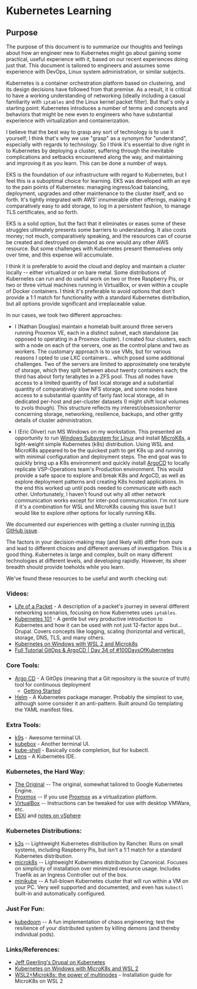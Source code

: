 # Kubernetes Learning

## Purpose

The purpose of this document is to summarize our thoughts and feelings about how an engineer new to Kubernetes might go about gaining some practical, useful experience with it, based on our recent experiences doing just that.  This document is tailored to engineers and assumes some experience with DevOps, Linux system administration, or similar subjects.

Kubernetes is a container orchestration platform based on clustering, and its design decisions have followed from that premise.  As a result, it is critical to have a working understanding of networking (ideally including a casual familiarity with `iptables` and the Linux kernel packet filter).  But that's only a starting point: Kubernetes introduces a number of terms and concepts and behaviors that might be new even to engineers who have substantial experience with virtualization and containerization.

I believe that the best way to grasp any sort of technology is to use it yourself; I think that's why we use "grasp" as a synonym for "understand", especially with regards to technology.  So I think it's essential to dive right in to Kubernetes by deploying a cluster, suffering through the inevitable complications and setbacks encountered along the way, and maintaining and improving it as you learn.  This can be done a number of ways.

EKS is the foundation of our infrastructure with regard to Kubernetes, but I feel this is a suboptimal choice for learning.  EKS was developed with an eye to the pain points of Kubernetes: managing ingress/load balancing, deployment, upgrades and other maintenance to the cluster itself, and so forth.  It's tightly integrated with AWS' innumerable other offerings, making it comparatively easy to add storage, to log in a persistent fashion, to manage TLS certificates, and so forth.

EKS is a solid option, but the fact that it eliminates or eases some of these struggles ultimately presents some barriers to understanding.  It also costs money; not much, comparatively speaking, and the resources can of course be created and destroyed on demand as one would any other AWS resource.  But some challenges with Kubernetes present themselves only over time, and this expense will accumulate.

I think it is preferable to avoid the cloud and deploy and maintain a cluster locally -- either virtualized or on bare metal.  Some distributions of Kubernetes can run and do useful work on two or three Raspberry Pis, or two or three virtual machines running in VirtualBox, or even within a couple of Docker containers.  I think it's preferable to avoid options that don't provide a 1:1 match for functionality with a standard Kubernetes distribution, but all options provide significant and irreplaceable value.

In our cases, we took two different approaches:

- I (Nathan Douglas) maintain a homelab built around three servers running Proxmox VE, each in a distinct subnet, each standalone (as opposed to operating in a Proxmox cluster).  I created four clusters, each with a node on each of the servers, one as the control plane and two as workers.  The customary approach is to use VMs, but for various reasons I opted to use LXC containers... which posed some additional challenges.  Two of the servers are limited to approximately one terabyte of storage, which they split between about twenty containers each; the third has about forty terabytes in a ZFS pool.  Thus all nodes have access to a limited quantity of fast local storage and a substantial quantity of comparatively slow NFS storage, and some nodes have access to a substantial quantity of fairly fast local storage, all in dedicated per-host and per-cluster datasets (I might shift local volumes to zvols though).  This structure reflects my interest/obsession/terror concerning storage, networking, resilience, backups, and other gritty details of cluster administration.

- I (Eric Oliver) run MS Windows on my workstation. This presented an opportunity to run [Windows Subsystem for Linux](https://docs.microsoft.com/en-us/windows/wsl/) and install [MicroK8s](https://microk8s.io/), a light-weight simple Kubernetes (k8s) distribution. Using WSL and MicroK8s appeared to be the quickest path to get K8s up and running with minimal configuration and deployment steps.  The end goal was to quickly bring up a K8s environment and quickly install [ArgoCD](https://argoproj.github.io/cd) to locally replicate VSP-Operations team's Production environment.  This would provide a safe space to explore and break K8s and ArgoCD, as well as explore deployment patterns and creating K8s hosted applications.  In the end this worked up until pods needed to communicate with each other. Unfortunately, I haven't found out why all other network communication works except for inter-pod communication. I'm not sure if it's a combination for WSL and MIcroK8s causing this issue but I would like to explore other options for locally running K8s.

We documented our experiences with getting a cluster running [in this GitHub issue](https://github.com/department-of-veterans-affairs/va.gov-cms/issues/6355).

The factors in your decision-making may (and likely will) differ from ours and lead to different choices and different avenues of investigation.  This is a good thing.  Kubernetes is large and complex, built on many different technologies at different levels, and developing rapidly.  However, its sheer breadth should provide toeholds while you learn.

We've found these resources to be useful and worth checking out:

### Videos:
- [Life of a Packet](https://www.youtube.com/watch?v=0Omvgd7Hg1I) - A description of a packet's journey in several different networking scenarios, focusing on how Kubernetes uses `iptables`.
- [Kubernetes 101](https://www.youtube.com/watch?v=IcslsH7OoYo&list=PL2_OBreMn7FoYmfx27iSwocotjiikS5BD) - A gentle but very productive introduction to Kubernetes and how it can be used with not just 12-factor apps but... Drupal.  Covers concepts like logging, scaling (horizontal and vertical), storage, DNS, TLS, and many others.
- [Kubernetes on Windows with WSL 2 and Microk8s](https://www.youtube.com/watch?v=DmfuJzX6vJQ&t=2s)
- [Full Tutorial GitOps & ArgoCD | Day 34 of \#100DaysOfKubernetes](https://www.youtube.com/watch?v=c4v7wGqKcEY&list=PLWnens-FYbIpUpmiiNYfkqTZQUYppGMFV&index=35)

### Core Tools:
- [Argo CD](https://argoproj.github.io/) - A GitOps (meaning that a Git repository is the source of truth) tool for continuous deployment
    - [Getting Started](https://argoproj.github.io/argo-cd/getting_started/)
- [Helm](https://github.com/helm/helm) - A Kubernetes package manager.  Probably the simplest to use, although some consider it an anti-pattern.  Built around Go templating the YAML manifest files.

### Extra Tools:
- [k9s](https://github.com/derailed/k9s) - Awesome terminal UI.
- [kubebox](https://github.com/astefanutti/kubebox) - Another terminal UI.
- [kube-shell](https://github.com/cloudnativelabs/kube-shell) - Basically code completion, but for kubectl.
- [Lens](https://k8slens.dev/) - A Kubernetes IDE.

### Kubernetes, the Hard Way:
- [The Original](https://github.com/kelseyhightower/kubernetes-the-hard-way) -- The original, somewhat tailored to Google Kubernetes Engine.
- [Proxmox](https://github.com/Wirebrass/kubernetes-the-hard-way-on-proxmox) -- If you use [Proxmox](https://proxmox.com/en/) as a virtualization platform.
- [VirtualBox](https://github.com/sgargel/kubernetes-the-hard-way-virtualbox) -- Instructions can be tweaked for use with desktop VMWare, etc.
- [ESXi](https://github.com/defo89/kubernetes-the-hard-way-lab) and [notes on vSphere](https://www.domstamand.com/installing-a-kubernetes-cluster-on-vmware-vsphere-and-what-ive-learned/)

### Kubernetes Distributions:
- [k3s](https://k3s.io/) -- Lightweight Kubernetes distribution by Rancher.  Runs on small systems, including Raspberry Pis, but isn't a 1:1 match for a standard Kubernetes distribution.
- [microk8s](https://microk8s.io/) -- Lightweight Kubernetes distribution by Canonical.  Focuses on simplicity of installation over minimized resource usage.  Includes Traefik as an Ingress Controller out of the box.
- [minikube](https://minikube.sigs.k8s.io/docs/) -- A full-blown Kubernetes cluster that will run within a VM on your PC.  Very well supported and documented, and even has `kubectl` built-in and automatically configured.

### Just For Fun:
- [kubedoom](https://github.com/storax/kubedoom) -- A fun implementation of chaos engineering; test the resilience of your distributed system by killing demons (and thereby individual pods).

### Links/References:
- [Jeff Geerling's Drupal on Kubernetes](https://www.jeffgeerling.com/blog/2019/running-drupal-kubernetes-docker-production)
- [Kubernetes on Windows with MicroK8s and WSL 2](https://ubuntu.com/blog/kubernetes-on-windows-with-microk8s-and-wsl-2)
- [WSL2+Microk8s: the power of multinodes](https://wsl.dev/wsl2-microk8s/) - Installation guide for MicroK8s on WSL 2
